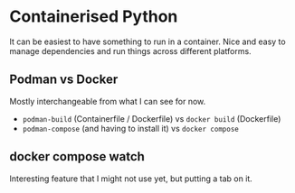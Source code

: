 # Containerised Python

It can be easiest to have something to run in a container.
Nice and easy to manage dependencies and run things across different platforms.

## Podman vs Docker

Mostly interchangeable from what I can see for now.

- `podman-build` (Containerfile / Dockerfile) vs `docker build` (Dockerfile)
- `podman-compose` (and having to install it) vs `docker compose`

## docker compose watch

Interesting feature that I might not use yet, but putting a tab on it.
